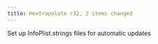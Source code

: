 ```yaml
---
title: Hextrapolate r32, 2 items changed
---
```


Set up InfoPlist.strings files for automatic updates
